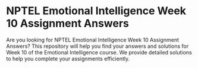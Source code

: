 # NPTEL Emotional Intelligence Week 10 Assignment Answers

Are you looking for NPTEL Emotional Intelligence Week 10 Assignment Answers? This repository will help you find your answers and solutions for Week 10 of the Emotional Intelligence course. We provide detailed solutions to help you complete your assignments efficiently.